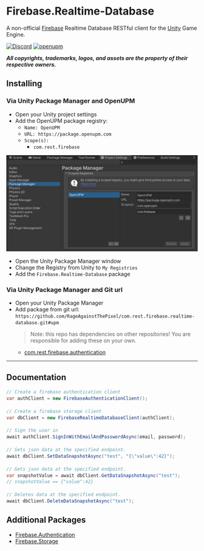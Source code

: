# Firebase.Realtime-Database

A non-official [Firebase](https://firebase.google.com/) Realtime Database RESTful client for the [Unity](https://unity.com/) Game Engine.

[![Discord](https://img.shields.io/discord/855294214065487932.svg?label=&logo=discord&logoColor=ffffff&color=7389D8&labelColor=6A7EC2)](https://discord.gg/xQgMW9ufN4)
[![openupm](https://img.shields.io/npm/v/com.rest.firebase.realtime-database?label=openupm&registry_uri=https://package.openupm.com)](https://openupm.com/packages/com.rest.firebase.realtime-database/)

***All copyrights, trademarks, logos, and assets are the property of their respective owners.***

## Installing

### Via Unity Package Manager and OpenUPM

- Open your Unity project settings
- Add the OpenUPM package registry:
  - `Name: OpenUPM`
  - `URL: https://package.openupm.com`
  - `Scope(s):`
    - `com.rest.firebase`

![scoped-registries](images/package-manager-scopes.png)

- Open the Unity Package Manager window
- Change the Registry from Unity to `My Registries`
- Add the `Firebase.Realtime-Database` package

### Via Unity Package Manager and Git url

- Open your Unity Package Manager
- Add package from git url: `https://github.com/RageAgainstThePixel/com.rest.firebase.realtime-database.git#upm`
  > Note: this repo has dependencies on other repositories! You are responsible for adding these on your own.
  - [com.rest.firebase.authentication](https://github.com/RageAgainstThePixel/com.rest.firebase.authentication)

---

## Documentation

```csharp
// Create a firebase authentication client
var authClient = new FirebaseAuthenticationClient();

// Create a firebase storage client
var dbClient = new FirebaseRealtimeDatabaseClient(authClient);

// Sign the user in
await authClient.SignInWithEmailAndPasswordAsync(email, password);

// Sets json data at the specified endpoint.
await dbClient.SetDataSnapshotAsync("test", "{\"value\":42}");

// Gets json data at the specified endpoint.
var snapshotValue = await dbClient.GetDataSnapshotAsync("test");
// snapshotValue == {"value":42}

// Deletes data at the specified endpoint.
await dbClient.DeleteDataSnapshotAsync("test");
```

## Additional Packages

- [Firebase.Authentication](https://github.com/RageAgainstThePixel/com.rest.firebase.authentication)
- [Firebase.Storage](https://github.com/RageAgainstThePixel/com.rest.firebase.storage)
